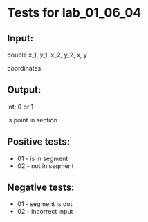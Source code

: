 # Tests for lab_01_06_04


## Input:
double x_1, y_1, x_2, y_2, x, y

coordinates

## Output:
int: 0 or 1

is point in section

## Positive tests:
- 01 - is in segment
- 02 - not in segment


## Negative tests:
- 01 - segment is dot
- 02 - incorrect input
